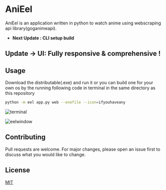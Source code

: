 # AniEel

AniEel is an application written in python to watch anime using webscraping api library(goganimeapi).
 - __Next Update : CLI setup build__ 




## Update -> UI: Fully responsive & comprehensive !

## Usage

Download the distributable(.exe) and run it or you can build one for your own os 
by the running following code in terminal in the same directory as this repository
```bash
python -m eel app.py web --onefile --icon=ifyouhaveany
```
![terminal](https://user-images.githubusercontent.com/75524300/120779169-6fdaf280-c544-11eb-8d4f-bb97b7bd7097.png)

![eelwindow](https://user-images.githubusercontent.com/75524300/120780465-c7c62900-c545-11eb-880a-8ad87a5f8358.png)


## Contributing
Pull requests are welcome. For major changes, please open an issue first to discuss what you would like to change.

## License
[MIT](https://choosealicense.com/licenses/mit/)
